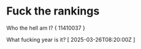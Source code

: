 # Fuck the rankings

Who the hell am I?
{ 11410037 }

What fucking year is it?
[ 2025-03-26T08:20:00Z ]
